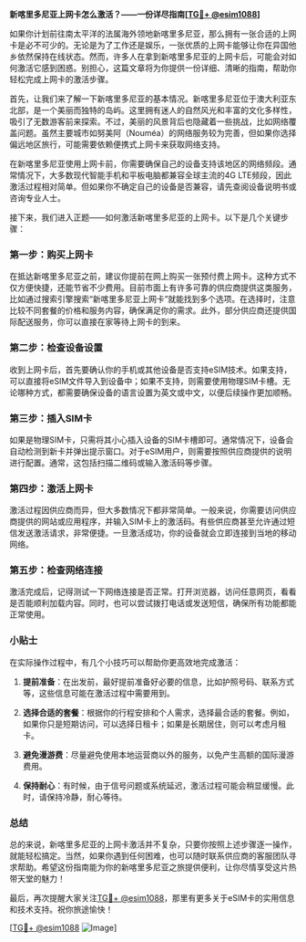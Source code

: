 **新喀里多尼亚上网卡怎么激活？——一份详尽指南[[TG💪+ @esim1088](https://t.me/s/esim1088)]**

如果你计划前往南太平洋的法属海外领地新喀里多尼亚，那么拥有一张合适的上网卡是必不可少的。无论是为了工作还是娱乐，一张优质的上网卡能够让你在异国他乡依然保持在线状态。然而，许多人在拿到新喀里多尼亚的上网卡后，可能会对如何激活它感到困惑。别担心，这篇文章将为你提供一份详细、清晰的指南，帮助你轻松完成上网卡的激活步骤。

首先，让我们来了解一下新喀里多尼亚的基本情况。新喀里多尼亚位于澳大利亚东北部，是一个美丽而独特的岛屿。这里拥有迷人的自然风光和丰富的文化多样性，吸引了无数游客前来探索。不过，美丽的风景背后也隐藏着一些挑战，比如网络覆盖问题。虽然主要城市如努美阿（Nouméa）的网络服务较为完善，但如果你选择偏远地区旅行，可能需要依赖便携式上网卡来获取网络支持。

在新喀里多尼亚使用上网卡前，你需要确保自己的设备支持该地区的网络频段。通常情况下，大多数现代智能手机和平板电脑都兼容全球主流的4G LTE频段，因此激活过程相对简单。但如果你不确定自己的设备是否兼容，请先查阅设备说明书或咨询专业人士。

接下来，我们进入正题——如何激活新喀里多尼亚的上网卡。以下是几个关键步骤：

### 第一步：购买上网卡
在抵达新喀里多尼亚之前，建议你提前在网上购买一张预付费上网卡。这种方式不仅方便快捷，还能节省不少费用。目前市面上有许多可靠的供应商提供这类服务，比如通过搜索引擎搜索“新喀里多尼亚上网卡”就能找到多个选项。在选择时，注意比较不同套餐的价格和服务内容，确保满足你的需求。此外，部分供应商还提供国际配送服务，你可以直接在家等待上网卡的到来。

### 第二步：检查设备设置
收到上网卡后，首先要确认你的手机或其他设备是否支持eSIM技术。如果支持，可以直接将eSIM文件导入到设备中；如果不支持，则需要使用物理SIM卡槽。无论哪种方式，都需要确保设备的语言设置为英文或中文，以便后续操作更加顺畅。

### 第三步：插入SIM卡
如果是物理SIM卡，只需将其小心插入设备的SIM卡槽即可。通常情况下，设备会自动检测到新卡并弹出提示窗口。对于eSIM用户，则需要按照供应商提供的说明进行配置。通常，这包括扫描二维码或输入激活码等步骤。

### 第四步：激活上网卡
激活过程因供应商而异，但大多数情况下都非常简单。一般来说，你需要访问供应商提供的网站或应用程序，并输入SIM卡上的激活码。有些供应商甚至允许通过短信发送激活请求，非常便捷。一旦激活成功，你的设备就会立即连接到当地的移动网络。

### 第五步：检查网络连接
激活完成后，记得测试一下网络连接是否正常。打开浏览器，访问任意网页，看看是否能顺利加载内容。同时，也可以尝试拨打电话或发送短信，确保所有功能都能正常使用。

### 小贴士
在实际操作过程中，有几个小技巧可以帮助你更高效地完成激活：

1. **提前准备**：在出发前，最好提前准备好必要的信息，比如护照号码、联系方式等，这些信息可能在激活过程中需要用到。
   
2. **选择合适的套餐**：根据你的行程安排和个人需求，选择最合适的套餐。例如，如果你只是短期访问，可以选择日租卡；如果是长期居住，则可以考虑月租卡。

3. **避免漫游费**：尽量避免使用本地运营商以外的服务，以免产生高额的国际漫游费用。

4. **保持耐心**：有时候，由于信号问题或系统延迟，激活过程可能会稍显缓慢。此时，请保持冷静，耐心等待。

### 总结
总的来说，新喀里多尼亚的上网卡激活并不复杂，只要你按照上述步骤逐一操作，就能轻松搞定。当然，如果你遇到任何困难，也可以随时联系供应商的客服团队寻求帮助。希望这份指南能为你的新喀里多尼亚之旅提供便利，让你尽情享受这片热带天堂的魅力！

最后，再次提醒大家关注[TG💪+ @esim1088](https://t.me/s/esim1088)，那里有更多关于eSIM卡的实用信息和技术支持。祝你旅途愉快！

[[TG💪+ @esim1088](https://t.me/s/esim1088) ![Image](https://i.postimg.cc/4NQfJmqS/Snipaste-2025-05-13-00-14-12.png)]